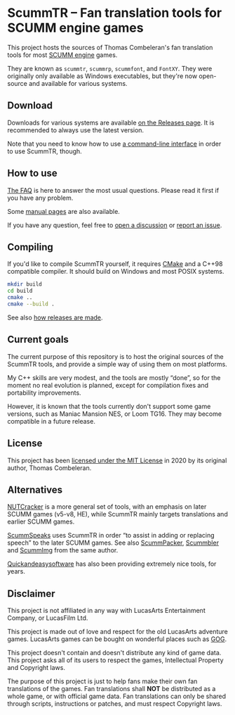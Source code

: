 # ScummTR – Fan translation tools for SCUMM engine games

This project hosts the sources of Thomas Combeleran's fan translation tools for most [SCUMM engine](https://en.wikipedia.org/wiki/SCUMM) games.

They are known as `scummtr`, `scummrp`, `scummfont`, and `FontXY`. They were originally only available as Windows executables, but they're now open-source and available for various systems.

## Download

Downloads for various systems are available [on the Releases page](https://github.com/dwatteau/scummtr/releases). It is recommended to always use the latest version.

Note that you need to know how to use [a command-line interface](https://en.wikipedia.org/wiki/Command-line_interface) in order to use ScummTR, though.

## How to use

[The FAQ](FAQ.md) is here to answer the most usual questions. Please read it first if you have any problem.

Some [manual pages](man/txt/) are also available.

If you have any question, feel free to [open a discussion](https://github.com/dwatteau/scummtr/discussions/new) or [report an issue](https://github.com/dwatteau/scummtr/issues/new/choose).

## Compiling

If you'd like to compile ScummTR yourself, it requires [CMake](https://cmake.org) and a C++98 compatible compiler. It should build on Windows and most POSIX systems.

```sh
mkdir build
cd build
cmake ..
cmake --build .
```

See also [how releases are made](releases/README.md).

## Current goals

The current purpose of this repository is to host the original sources of the ScummTR tools, and provide a simple way of using them on most platforms.

My C++ skills are very modest, and the tools are mostly “done”, so for the moment no real evolution is planned, except for compilation fixes and portability improvements.

However, it is known that the tools currently don't support some game versions, such as Maniac Mansion NES, or Loom TG16. They may become compatible in a future release.

## License

This project has been [licensed under the MIT License](COPYING) in 2020 by its original author, Thomas Combeleran.

## Alternatives

[NUTCracker](https://github.com/BLooperZ/nutcracker) is a more general set of tools, with an emphasis on later SCUMM games (v5-v8, HE), while ScummTR mainly targets translations and earlier SCUMM games.

[ScummSpeaks](http://www.jestarjokin.net/apps/scummspeaks/) uses ScummTR in order “to assist in adding or replacing speech” to the later SCUMM games. See also [ScummPacker](http://www.jestarjokin.net/apps/scummpacker/), [Scummbler](http://www.jestarjokin.net/apps/scummbler/) and [ScummImg](http://www.jestarjokin.net/apps/scummimg/) from the same author.

[Quickandeasysoftware](https://quickandeasysoftware.net/software) has also been providing extremely nice tools, for years.

## Disclaimer

This project is not affiliated in any way with LucasArts Entertainment Company, or LucasFilm Ltd.

This project is made out of love and respect for the old LucasArts adventure games. LucasArts games can be bought on wonderful places such as [GOG](https://www.gog.com/games?devpub=lucasfilm&page=1&sort=title).

This project doesn't contain and doesn't distribute any kind of game data. This project asks all of its users to respect the games, Intellectual Property and Copyright laws.

The purpose of this project is just to help fans make their own fan translations of the games. Fan translations shall **NOT** be distributed as a whole game, or with official game data. Fan translations can only be shared through scripts, instructions or patches, and must respect Copyright laws.
